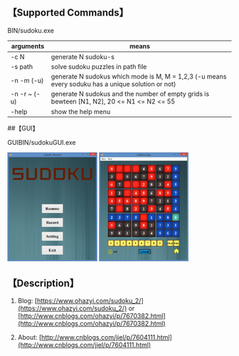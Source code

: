 
## 【Supported Commands】

BIN/sudoku.exe


| arguments | means |
|-----------|-------|
|-c N       | generate N sudoku-s|
|-s path    | solve sudoku puzzles in path file |
|-n <N> -m <M> (-u)  | generate N sudokus which mode is M, M = 1,2,3 (-u means every soduku has a unique solution or not) |
|-n <N> -r <N1>~<N2> (-u) | generate N sudokus and the number of empty grids is bewteen [N1, N2], 20 <= N1 <= N2 <= 55 |
|-help   | show the help menu |
 

##【GUI】

GUIBIN/sudokuGUI.exe

<img src="1.png" width="40%" height="30%"/>

<img src="2.png" width="40%" height="30%"/>
    
## 【Description】

1. Blog: [https://www.ohazyi.com/sudoku_2/](https://www.ohazyi.com/sudoku_2/)  or [http://www.cnblogs.com/ohazyi/p/7670382.html](http://www.cnblogs.com/ohazyi/p/7670382.html)

2. About: [http://www.cnblogs.com/jiel/p/7604111.html](http://www.cnblogs.com/jiel/p/7604111.html)
    






